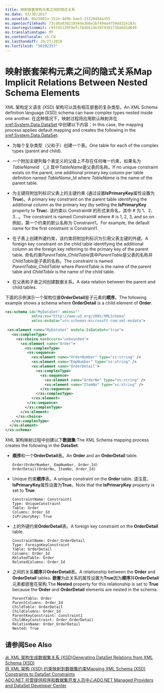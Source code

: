 ```yaml
---
title: 映射嵌套架构元素之间的隐式关系
ms.date: 03/30/2017
ms.assetid: 6b25002a-352e-4d9b-bae3-15129458a355
ms.openlocfilehash: 73cd8a83021934de3b8e3bf494a4f59dd32e183c
ms.sourcegitcommit: c93fd5139f9efcf6db514e3474301738a6d1d649
ms.translationtype: MT
ms.contentlocale: zh-CN
ms.lasthandoff: 10/27/2018
ms.locfileid: "50192357"
---
```

# <a name="map-implicit-relations-between-nested-schema-elements"></a><span data-ttu-id="65c14-102">映射嵌套架构元素之间的隐式关系</span><span class="sxs-lookup"><span data-stu-id="65c14-102">Map Implicit Relations Between Nested Schema Elements</span></span>
<span data-ttu-id="65c14-103">XML 架构定义语言 (XSD) 架构可以具有相互嵌套的复杂类型。</span><span class="sxs-lookup"><span data-stu-id="65c14-103">An XML Schema definition language (XSD) schema can have complex types nested inside one another.</span></span> <span data-ttu-id="65c14-104">在这种情况下，映射过程将应用默认映射并在 <xref:System.Data.DataSet> 中创建以下内容：</span><span class="sxs-lookup"><span data-stu-id="65c14-104">In this case, the mapping process applies default mapping and creates the following in the <xref:System.Data.DataSet>:</span></span>  
  
-   <span data-ttu-id="65c14-105">为每个复杂类型（父和子）创建一个表。</span><span class="sxs-lookup"><span data-stu-id="65c14-105">One table for each of the complex types (parent and child).</span></span>  
  
-   <span data-ttu-id="65c14-106">一个附加主键列每个表定义的父级上不存在任何唯一约束，如果名为*TableName*id （_i) 其中*TableName*是父表的名称。</span><span class="sxs-lookup"><span data-stu-id="65c14-106">If no unique constraint exists on the parent, one additional primary key column per table definition named *TableName*_Id where *TableName* is the name of the parent table.</span></span>  
  
-   <span data-ttu-id="65c14-107">为主键将附加列标识父表上的主键约束 (通过设置**IsPrimaryKey**属性设置为**True**)。</span><span class="sxs-lookup"><span data-stu-id="65c14-107">A primary key constraint on the parent table identifying the additional column as the primary key (by setting the **IsPrimaryKey** property to **True**).</span></span> <span data-ttu-id="65c14-108">该约束以 Constraint\# 的形式来命名，其中 \# 为 1、2、3...。</span><span class="sxs-lookup"><span data-stu-id="65c14-108">The constraint is named Constraint\# where \# is 1, 2, 3, and so on.</span></span> <span data-ttu-id="65c14-109">例如，第一个约束的默认名称为 Constraint1。</span><span class="sxs-lookup"><span data-stu-id="65c14-109">For example, the default name for the first constraint is Constraint1.</span></span>  
  
-   <span data-ttu-id="65c14-110">在子表上创建外键约束，该约束将附加列标识为引用父表主键的外键。</span><span class="sxs-lookup"><span data-stu-id="65c14-110">A foreign key constraint on the child table identifying the additional column as the foreign key referring to the primary key of the parent table.</span></span> <span data-ttu-id="65c14-111">命名约束*ParentTable_ChildTable*其中*ParentTable*是父表的名称并*ChildTable*是子表的名称。</span><span class="sxs-lookup"><span data-stu-id="65c14-111">The constraint is named *ParentTable_ChildTable* where *ParentTable* is the name of the parent table and *ChildTable* is the name of the child table.</span></span>  
  
-   <span data-ttu-id="65c14-112">在父表和子表之间创建数据关系。</span><span class="sxs-lookup"><span data-stu-id="65c14-112">A data relation between the parent and child tables.</span></span>  
  
 <span data-ttu-id="65c14-113">下面的示例演示一个架构位置**OrderDetail**是子元素的**顺序**。</span><span class="sxs-lookup"><span data-stu-id="65c14-113">The following example shows a schema where **OrderDetail** is a child element of **Order**.</span></span>  
  
```xml  
<xs:schema id="MyDataSet" xmlns=""   
            xmlns:xs="http://www.w3.org/2001/XMLSchema"   
            xmlns:msdata="urn:schemas-microsoft-com:xml-msdata">  
  
 <xs:element name="MyDataSet" msdata:IsDataSet="true">  
   <xs:complexType>  
     <xs:choice maxOccurs="unbounded">  
       <xs:element name="Order">  
         <xs:complexType>  
          <xs:sequence>  
            <xs:element name="OrderNumber" type="xs:string" />  
            <xs:element name="EmpNumber" type="xs:string" />  
            <xs:element name="OrderDetail">  
              <xs:complexType>  
                <xs:sequence>  
                  <xs:element name="OrderNo" type="xs:string" />  
                  <xs:element name="ItemNo" type="xs:string" />  
                </xs:sequence>  
              </xs:complexType>  
            </xs:element>  
          </xs:sequence>  
         </xs:complexType>  
       </xs:element>  
     </xs:choice>  
   </xs:complexType>  
  </xs:element>  
</xs:schema>  
```  
  
 <span data-ttu-id="65c14-114">XML 架构映射过程中创建以下**数据集**:</span><span class="sxs-lookup"><span data-stu-id="65c14-114">The XML Schema mapping process creates the following in the **DataSet**:</span></span>  
  
-   <span data-ttu-id="65c14-115">**顺序**和一个**OrderDetail**表。</span><span class="sxs-lookup"><span data-stu-id="65c14-115">An **Order** and an **OrderDetail** table.</span></span>  
  
    ```  
    Order(OrderNumber, EmpNumber, Order_Id)  
    OrderDetail(OrderNo, ItemNo, Order_Id)  
    ```  
  
-   <span data-ttu-id="65c14-116">Unique 约束**顺序**表。</span><span class="sxs-lookup"><span data-stu-id="65c14-116">A unique constraint on the **Order** table.</span></span> <span data-ttu-id="65c14-117">请注意， **IsPrimaryKey**属性设置为**True**。</span><span class="sxs-lookup"><span data-stu-id="65c14-117">Note that the **IsPrimaryKey** property is set to **True**.</span></span>  
  
    ```  
    ConstraintName: Constraint1  
    Type: UniqueConstraint  
    Table: Order  
    Columns: Order_Id   
    IsPrimaryKey: True  
    ```  
  
-   <span data-ttu-id="65c14-118">上的外键约束**OrderDetail**表。</span><span class="sxs-lookup"><span data-stu-id="65c14-118">A foreign key constraint on the **OrderDetail** table.</span></span>  
  
    ```  
    ConstraintName: Order_OrderDetail  
    Type: ForeignKeyConstraint  
    Table: OrderDetail  
    Columns: Order_Id   
    RelatedTable: Order  
    RelatedColumns: Order_Id   
    ```  
  
-   <span data-ttu-id="65c14-119">之间的关系**顺序**并**OrderDetail**表。</span><span class="sxs-lookup"><span data-stu-id="65c14-119">A relationship between the **Order** and **OrderDetail** tables.</span></span> <span data-ttu-id="65c14-120">**嵌套**为此关系的属性设置为**True**因为**顺序**并**OrderDetail**元素都嵌套在架构.</span><span class="sxs-lookup"><span data-stu-id="65c14-120">The **Nested** property for this relationship is set to **True** because the **Order** and **OrderDetail** elements are nested in the schema.</span></span>  
  
    ```  
    ParentTable: Order  
    ParentColumns: Order_Id   
    ChildTable: OrderDetail  
    ChildColumns: Order_Id   
    ParentKeyConstraint: Constraint1  
    ChildKeyConstraint: Order_OrderDetail  
    RelationName: Order_OrderDetail  
    Nested: True  
    ```  
  
## <a name="see-also"></a><span data-ttu-id="65c14-121">请参阅</span><span class="sxs-lookup"><span data-stu-id="65c14-121">See Also</span></span>  
 [<span data-ttu-id="65c14-122">从 XML 架构生成数据集关系 (XSD)</span><span class="sxs-lookup"><span data-stu-id="65c14-122">Generating DataSet Relations from XML Schema (XSD)</span></span>](../../../../../docs/framework/data/adonet/dataset-datatable-dataview/generating-dataset-relations-from-xml-schema-xsd.md)  
 [<span data-ttu-id="65c14-123">将 XML 架构 (XSD) 约束映射到数据集约束</span><span class="sxs-lookup"><span data-stu-id="65c14-123">Mapping XML Schema (XSD) Constraints to DataSet Constraints</span></span>](../../../../../docs/framework/data/adonet/dataset-datatable-dataview/mapping-xml-schema-xsd-constraints-to-dataset-constraints.md)  
 [<span data-ttu-id="65c14-124">ADO.NET 托管提供程序和数据集开发人员中心</span><span class="sxs-lookup"><span data-stu-id="65c14-124">ADO.NET Managed Providers and DataSet Developer Center</span></span>](https://go.microsoft.com/fwlink/?LinkId=217917)
